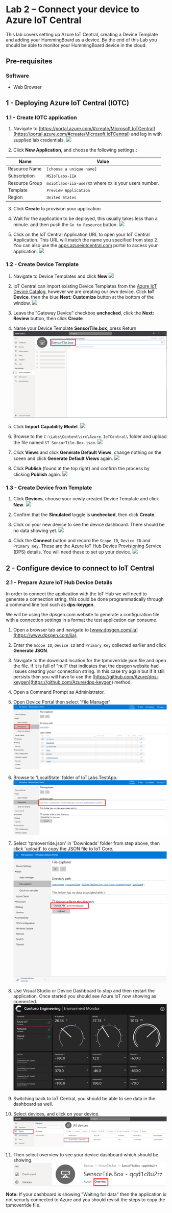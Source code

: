 # Lab 2 – Connect your device to Azure IoT Central

This lab covers setting up Azure IoT Central, creating a Device Template and adding your HummingBoard as a device. By the end of this Lab you should be able to monitor your HummingBoard device in the cloud.

## Pre-requisites

### Software
* Web Browser

## 1 - Deploying Azure IoT Central (IOTC)

### 1.1 - Create IOTC application

1. Navigate to [https://portal.azure.com/#create/Microsoft.IoTCentral](https://portal.azure.com/#create/Microsoft.IoTCentral) and log in with supplied lab credentials. 
![](./media/lab02/azure_setup_empty.png)

2. Click **New Application**, and choose the following settings.:

|Name    |Value|
|--------|-----|
|Resource Name|`[choose a unique name]`|
|Subscription|`MSIoTLabs-IIA`|
|Resource Group| `msiotlabs-iia-userXX` where `XX` is your users number. |
|Template|`Preview Application`|
|Region|`United States`|


3. Click **Create** to provision your application

4. Wait for the application to be deployed, this usually takes less than a minute. and then push the `Go to Resource` button.
![](./media/lab02/go_to_resource.png)

5. Click on the IoT Central Application URL to open your IoT Central Application. This URL will match the name you specified from step 2. You can also use the [apps.azureiotcentral.com](https://apps.azureiotcentral.com/myapps) portal to access your application.
![](./media/lab02/iot_central_url.png)


### 1.2 - Create Device Template

1. Navigate to Device Templates and click **New**
![](./media/lab02/device_template_new.png)

1. IoT Central can import existing Device Templates from the [Azure IoT Device Catalog](), however we are creating our own device. Click **IoT Device**. then the blue **Next: Customize** button at the bottom of the window.
![](./media/lab02/device_template_select_iot_device.png)

1. Leave the "Gateway Device" checkbox **unchecked**, click the **Next: Review** button, then click **Create**

1. Name your Device Template **SensorTile.box**, press Return 
![](./media/lab02/device_template_name_template.png)

1. Click **Import Capability Model**.
![](./media/2_iotc4.png)

1. Browse to the `C:\Labs\Content\src\Azure.IoTCentral\` folder and upload the file named `ST SensorTile.Box.json`.
![](./media/2_iotc5.png)

1. Click **Views** and click **Generate Default Views**, change nothing on the sceen and click **Generate Default Views** again.
![](./media/2_iotc7.png)

1. Click **Publish** (found at the top right) and confirm the process by clicking **Publish** again.
![](./media/2_iotc6.png)

### 1.3 - Create Device from Template

1. Click **Devices**, choose your newly created Device Template and click **New**.
![](./media/2_iotc8.png)

2. Confirm that the **Simulated** toggle is **unchecked**, then click **Create**.

3. Click on your new device to see the device dashboard. There should be no data showing yet.
![](./media/2_iotc9.png)

4. Click the **Connect** button and record the `Scope ID`, `Device ID` and `Primary Key`. These are the Azure IoT Hub Device Provisioning Service (DPS) details. You will need these to set up your device.
![](./media/2_iotc10.png)

## 2 - Configure device to connect to IoT Central

### 2.1 - Prepare Azure IoT Hub Device Details
In order to connect the application with the IoT Hub we will need to generate a connection string, this could be done programmatically through a command line tool such as **dps-keygen**.  

We will be using the dpsgen.com website to generate a configuration file with a connection settings in a format the test application can consume.

1. Open a browser tab and navigate to [www.dpsgen.com/iia](https://www.dpsgen.com/iia).

2. Enter the `Scope ID`, `Device ID` and `Primary Key` collected earlier and click **Generate JSON**. 
1. Navigate to the download location for the tpmoverride.json file and open the file. If it is full of "null" that indicates that the dpsgen website had issues creating your connection string. In this case try again but if it still persists then you will have to use the [https://github.com/Azure/dps-keygen](https://github.com/Azure/dps-keygen) method.

3. Open a Command Prompt as Administrator.

4. Open Device Portal then select 'File Manager'
![](./media/lab02/FileManager.png)

5. Browse to 'LocalState' folder of IoTLabs.TestApp.  
![](./media/lab02/BrowseToAppFolder.png)

6. Select 'tpmoverride.json' in 'Downloads' folder from step above, then click 'upload' to copy the JSON file to IoT Core.
![](./media/lab02/UploadFile.png)

7. Use Visual Studio or Device Dashboard to stop and then restart the application. Once started you should see Azure IoT now showing as connected.
![](./media/2_14.png)

6. Switching back to IoT Central, you should be able to see data in the dashboard as well.
7. Select devices, and click on your device. 
![](./media/lab02/lab02-findyourdevice.png)

8. Then select overview to see your device dashboard which should be showing. 
![](./media/lab02/lab02-deviceoverview.png)


**Note:** If your dashboard is showing "Waiting for data" then the application is not securly connected to Azure and you should revisit the steps to copy the tpmoverride file.
